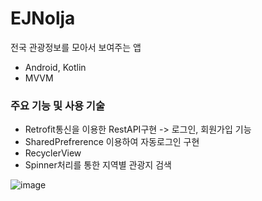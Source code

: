 # EJNolja
전국 관광정보를 모아서 보여주는 앱 
- Android, Kotlin
- MVVM
### 주요 기능 및 사용 기술
- Retrofit통신을 이용한 RestAPI구현 -> 로그인, 회원가입 기능
- SharedPrefrerence 이용하여 자동로그인 구현
- RecyclerView
- Spinner처리를 통한 지역별 관광지 검색


![image](https://user-images.githubusercontent.com/38210019/150756218-14a46bf6-93cc-4942-9366-9b2a70a860d5.png)
